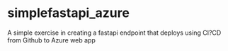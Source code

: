 # simplefastapi_azure
A simple exercise in creating a fastapi endpoint that deploys using CI?CD from Github to Azure web app

